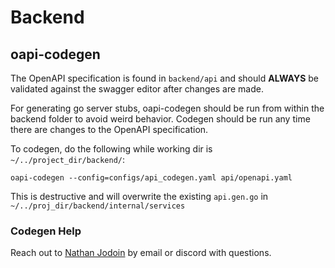 # Backend

## oapi-codegen

The OpenAPI specification is found in `backend/api` and should **ALWAYS**
be validated against the swagger editor after changes are made.

For generating go server stubs, oapi-codegen should be run from within the 
backend folder to avoid weird behavior.  Codegen should be run any time there 
are changes to the OpenAPI specification.  

To codegen, do the following while working dir is `~/../project_dir/backend/`:  

`oapi-codegen --config=configs/api_codegen.yaml api/openapi.yaml`

This is destructive and will overwrite the existing `api.gen.go` in 
`~/../proj_dir/backend/internal/services`

### Codegen Help

Reach out to [Nathan Jodoin](nathan@jodoin.io) by email or discord with 
questions.  
